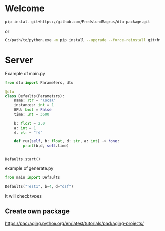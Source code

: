 # Welcome
```bash
pip install git+https://github.com/FredslundMagnus/dtu-package.git
```
or 
```bash
C:/path/to/python.exe -m pip install --upgrade --force-reinstall git+https://github.com/FredslundMagnus/dtu-package.git
```

# Server
Example of main.py
```python
from dtu import Parameters, dtu

@dtu
class Defaults(Parameters):
    name: str = "local"
    instances: int = 1
    GPU: bool = False
    time: int = 3600

    b: float = 2.0
    a: int = 1
    d: str = "fd"

    def run(self, b: float, d: str, a: int) -> None:
        print(b,d, self.time)


Defaults.start()
```

example of generate.py
```python
from main import Defaults

Defaults("Test1", b=4, d="dsf")
```
It will check types

## Create own package
https://packaging.python.org/en/latest/tutorials/packaging-projects/
